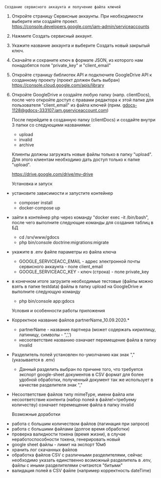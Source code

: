     Создание сервисного аккаунта и получение файла ключей
1. Откройте страницу Сервисные аккаунты. При необходимости выберите или создайте проект.
   https://console.developers.google.com/iam-admin/serviceaccounts
2. Нажмите Создать сервисный аккаунт.
3. Укажите название аккаунта и выберите Создать новый закрытый ключ.
4. Скачайте и сохраните ключ в формате JSON, из которого нам понадобятся
поля "private_key" и "client_email"
5. Откройте страницу библиотек API и подключите GoogleDrive API к созданному проекту (проект должен быть выбран)
   https://console.cloud.google.com/apis/library
6. Откройте GoogleDrive и создайте любую папку (напр. clientDocs), после чего откройте доступ с правами редактора
к этой папке для пользователя "client_email" из файла ключей (прим. gdocs-1128@gdocs-333107.iam.gserviceaccount.com)
   
   После перейдите в созданную папку (clientDocs) и создайте внутри 3 папки со следующими названиями:
   * upload
   * invalid
   * archive
   
   Клиенты должны загружать новые файлы только в папку "upload". Для этого клиентам необходимо дать доступ только к папке "upload".
   
   https://drive.google.com/drive/my-drive


    Установка и запуск


* установите зависимости и запустите контейнер 
    - composer install
    - docker-compose up
* зайти в контейнер php через команду "docker exec -it <containerID> /bin/bash", 
  после чего выполните следующие команды для создания таблиц в БД
  - cd /srv/www/gdocs
  - php bin/console doctrine:migrations:migrate
* укажите в .env файле параметры из файла ключа
   - GOOGLE_SERVICEACC_EMAIL - адрес электронной почты сервисного аккаунта - поле client_email
   - GOOGLE_SERVICEACC_KEY - ключ (строка) - поле private_key
* в конечном итоге загрузите необходимые тестовые (файлы можно взять в папке testdata) файлы в папку upload на GoogleDrive и выполните следующую команду
   - php bin/console app:gdocs


    Условия и особенности работы приложения

* Корректное название файлов partnerName_10.09.2020.*
    - partnerName - название партнера (может содержать кириллицу, латиницу, символы - ",',')
    - несоответствие названию означает перемещение файла в папку invalid
* Разделитель полей установлен по-умолчанию как знак "," (указывается в .env)
    - Данный разделить выбран по причине того, что требуется экспорт google-sheet документов в CSV формат для более удобной обработки, полученный документ так же использует в качестве разделителя знак ","
* Несоответствие файлов типу mimeType, имени файла или несоответствие контента (набор полей в файле!=требуему количеству) означает перемещение файла в папку invalid     


    Возможные доработки
- работа с большим количеством файлов (пагинация при запросе)
- работа с большими файлами (долгое время обработки)
- проверка валидности токена (время жизни), в случае неработоспособности токена, генерировать новый
- google sheet файлы - лимит на экспорт 10мб
- хранить лог скачанных файлов
- обработка файлов CSV с различными разделителями, сейчас необходимо указать 
  единственно возможный разделитель в .env, файлы с иными разделителями считаются "битыми"
- валидация полей в CSV файле (например корректность dateTime)  